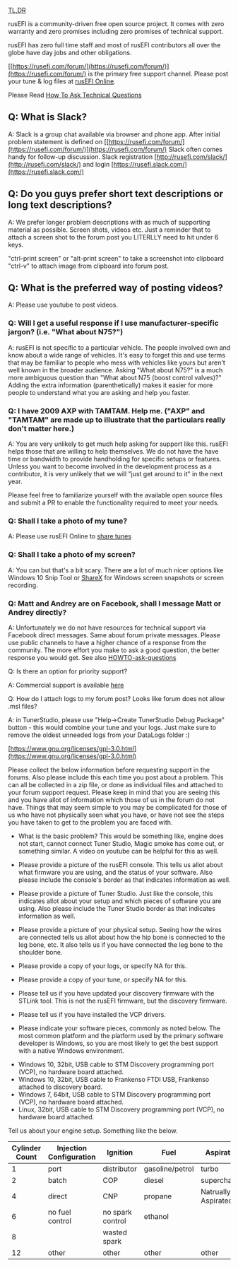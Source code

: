 [TL,DR](Knowledge-best-practices-and-Channels#q-i-need-help)


rusEFI is a community-driven free open source project. It comes with zero warranty and zero promises including zero promises of technical support. 

rusEFI has zero full time staff and most of rusEFI contributors all over the globe have day jobs and other obligations.

[[https://rusefi.com/forum/](https://rusefi.com/forum/)](https://rusefi.com/forum/) is the primary free support channel. Please post your tune & log files at [rusEFI Online](Online).

Please Read [How To Ask Technical Questions](https://opensource.com/life/16/10/how-ask-technical-questions)

## Q: What is Slack?

A: Slack is a group chat available via browser and phone app. After initial problem statement is defined on [[https://rusefi.com/forum/](https://rusefi.com/forum/)](https://rusefi.com/forum/) Slack often comes handy for follow-up discussion. Slack registration [http://rusefi.com/slack/](http://rusefi.com/slack/) and login [https://rusefi.slack.com/](https://rusefi.slack.com/)

## Q: Do you guys prefer short text descriptions or long text descriptions?

A: We prefer longer problem descriptions with as much of supporting material as possible. Screen shots, videos etc.
Just a reminder that to attach a screen shot to the forum post you LITERLLY need to hit under 6 keys.

"ctrl-print screen" or "alt-print screen" to take a screenshot into clipboard
"ctrl-v" to attach image from clipboard into forum post.


## Q: What is the preferred way of posting videos?

A: Please use youtube to post videos.

### Q: Will I get a useful response if I use manufacturer-specific jargon? (i.e. "What about N75?")

A: rusEFI is not specific to a particular vehicle.  The people involved own and know about a wide range of vehicles.  It's easy to forget this and use terms that may be familiar to people who mess with vehicles like yours but aren't well known in the broader audience.  Asking "What about N75?" is a much more ambiguous question than "What about N75 (boost control valves)?"  Adding the extra information (parenthetically) makes it easier for more people to understand what you are asking and help you faster.

### Q: I have 2009 AXP with TAMTAM.  Help me.  ("AXP" and "TAMTAM" are made up to illustrate that the particulars really don't matter here.)

A: You are very unlikely to get much help asking for support like this.  rusEFI helps those that are willing to help themselves.  We do not have the have time or bandwidth to provide handholding for specific setups or features.  Unless you want to become involved in the development process as a contributor, it is very unlikely that we will "just get around to it" in the next year.

Please feel free to familiarize yourself with the available open source files and submit a PR to enable the functionality required to meet your needs.

### Q: Shall I take a photo of my tune?

A: Please use rusEFI Online to [share tunes](HOWTO-upload-tune)

### Q: Shall I take a photo of my screen?

A: You can but that's a bit scary. There are a lot of much nicer options like Windows 10 Snip Tool or [ShareX](https://getsharex.com/) for Windows screen snapshots or screen recording.

### Q: Matt and Andrey are on Facebook, shall I message Matt or Andrey directly?

A: Unfortunately we do not have resources for technical support via Facebook direct messages.
Same about forum private messages. Please use public channels to have a higher chance of a response from the community. The more effort you make to ask a good question, the better response you would get. See also [HOWTO-ask-questions](HOWTO-ask-questions)

Q: Is there an option for priority support?

A: Commercial support is available [here](https://www.ebay.com/itm/333612090037)

Q: How do I attach logs to my forum post? Looks like forum does not allow .msl files?

A: in TunerStudio, please use "Help->Create TunerStudio Debug Package" button - this would combine your tune and your logs.
Just make sure to remove the oldest unneeded logs from your DataLogs folder :) 

[https://www.gnu.org/licenses/gpl-3.0.html](https://www.gnu.org/licenses/gpl-3.0.html)

 Please collect the below information before requesting support in the forums. Also please include this each time you post about a problem. This can all be collected in a zip file, or done as individual files and attached to your forum support request. Please keep in mind that you are seeing this and you have allot of information which those of us in the forum do not have. Things that may seem simple to you may be complicated for those of us who have not physically seen what you have, or have not see the steps you have taken to get to the problem you are faced with.

- What is the basic problem? This would be something like, engine does not start, cannot connect Tuner Studio, Magic smoke has come out, or something similar. A video on youtube can be helpful for this as well. 

- Please provide a picture of the rusEFI console. This tells us allot about what firmware you are using, and the status of your software. Also please include the console's border as that indicates information as well. 

- Please provide a picture of Tuner Studio. Just like the console, this indicates allot about your setup and which pieces of software you are using. Also please include the Tuner Studio border as that indicates information as well. 

- Please provide a picture of your physical setup. Seeing how the wires are connected tells us allot about how the hip bone is connected to the leg bone, etc. It also tells us if you have connected the leg bone to the shoulder bone. 

- Please provide a copy of your logs, or specify NA for this. 

- Please provide a copy of your tune, or specify NA for this. 

- Please tell us if you have updated your discovery firmware with the STLink tool. This is not the rusEFI firmware, but the discovery firmware. 

- Please tell us if you have installed the VCP drivers. 

- Please indicate your software pieces, commonly as noted below. The most common platform and the platform used by the primary software developer is Windows, so you are most likely to get the best support with a native Windows environment. 

* Windows 10, 32bit, USB cable to STM Discovery programming port (VCP), no hardware board attached. 
* Windows 10, 32bit, USB cable to Frankenso FTDI USB, Frankenso attached to discovery board. 
* Windows 7, 64bit, USB cable to STM Discovery programming port (VCP), no hardware board attached. 
* Linux, 32bit, USB cable to STM Discovery programming port (VCP), no hardware board attached. 

Tell us about your engine setup. Something like the below. 

|Cylinder Count|Injection Configuration|Ignition|Fuel|Aspiration|
|-|-|-|-|-|
|1|port|distributor|gasoline/petrol|turbo|
|2|batch|COP|diesel|supercharger|
|4|direct|CNP|propane|Natrually Aspirated|
|6|no fuel control|no spark control|ethanol|
|8||wasted spark|
|12|other|other|other|other|
